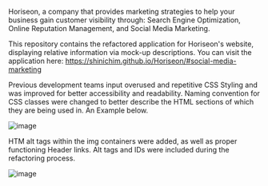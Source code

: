 Horiseon, a company that provides marketing strategies to help your business gain customer visibility through: Search Engine Optimization, Online Reputation Management, and Social Media Marketing.

This repository contains the refactored application for Horiseon's website, displaying relative information via mock-up descriptions. You can visit the application here: https://shinichim.github.io/Horiseon/#social-media-marketing

Previous development teams input overused and repetitive CSS Styling and was improved for better accessibility and readability. Naming convention for CSS classes were changed to better describe the HTML sections of which they are being used in. An Example below.

![image](https://user-images.githubusercontent.com/62361626/139597122-4ce9a0a7-d40f-45ed-931c-48e3ee25ce91.png)


HTM alt tags within the img containers were added, as well as proper functioning Header links. Alt tags and IDs were included during the refactoring process. 

![image](https://user-images.githubusercontent.com/62361626/139597276-bc42b6e5-ef5d-49a3-8bac-473bb3c01adb.png)


